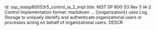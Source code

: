 id: ssp_nistsp80053r5_control_ia_2_impl
title: NIST SP 800-53 Rev 5 IA-2 Control Implementation
format: markdown
...
{{organization}} uses Log Storage to uniquely identify and authenticate organizational users or processes acting on behalf of
organizational users.
 DESCR
